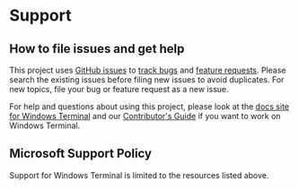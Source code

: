 # Support

## How to file issues and get help  

This project uses [GitHub issues][gh-issue] to [track bugs][gh-bug] and [feature requests][gh-feature]. Please search the existing issues before filing new issues to avoid duplicates. For new topics, file your bug or feature request as a new issue.

For help and questions about using this project, please look at the [docs site for Windows Terminal][docs] and our [Contributor's Guide][contributor] if you want to work on Windows Terminal.

## Microsoft Support Policy  

Support for Windows Terminal is limited to the resources listed above.

[gh-issue]: https://github.com/microsoft/terminal/issues/new/choose
[gh-bug]: https://github.com/microsoft/terminal/issues/new?assignees=&labels=Issue-Bug&template=bug_report.md&title=
[gh-feature]: https://github.com/microsoft/terminal/issues/new?assignees=&labels=Issue-Feature&template=Feature_Request.md&title=
[docs]: https://docs.microsoft.com/windows/terminal
[contributor]: https://github.com/microsoft/terminal/blob/master/CONTRIBUTING.md